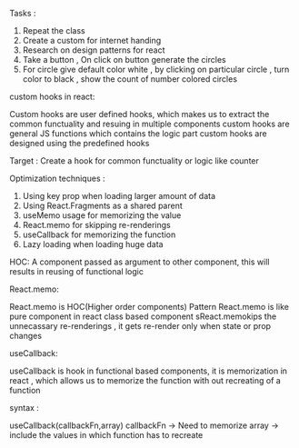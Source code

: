 









Tasks :
1. Repeat the class
2. Create a custom for internet handing 
3. Research on design patterns for react
4. Take a button , On click on button generate the circles
5. For circle give default color white , by clicking on particular circle , turn color to black , show the count of number colored circles



custom hooks in react:

Custom hooks are user defined hooks, which makes us to extract the common functuality
and resuing in multiple components
custom hooks are general JS functions which contains the logic part
custom hooks are designed using the predefined hooks


Target :
Create a hook for common functuality or logic like 
counter









Optimization techniques :

1. Using key prop when loading larger amount of data
2. Using React.Fragments as a shared parent
3. useMemo usage for memorizing the value
4. React.memo for skipping re-renderings
5. useCallback for memorizing the function
6. Lazy loading when loading huge data




HOC:
A component passed as argument to other component, this will results in reusing of
functional logic


React.memo:

React.memo is HOC(Higher order components) Pattern 
React.memo is like pure component in react class based component
 sReact.memokips the unnecassary re-renderings , it gets re-render only when state 
or prop changes









useCallback:

useCallback is hook in functional based components,
it is memorization in react , which allows us to memorize the function with out 
recreating of a function


syntax :

useCallback(callbackFn,array)
callbackFn -> Need to memorize 
array -> include the values in which function has to recreate 

